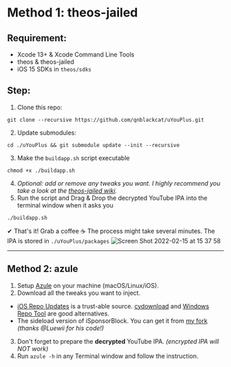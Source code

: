 # Method 1: theos-jailed
## Requirement:
- Xcode 13+ & Xcode Command Line Tools
- theos & theos-jailed
- iOS 15 SDKs in `theos/sdks`

## Step:
1. Clone this repo:
```
git clone --recursive https://github.com/qnblackcat/uYouPlus.git
```
2. Update submodules:
```
cd ./uYouPlus && git submodule update --init --recursive
```

3. Make the `buildapp.sh` script executable
```
chmod +x ./buildapp.sh
```
4. _Optional: add or remove any tweaks you want. I highly recommend you take a look at the [theos-jailed wiki](https://github.com/kabiroberai/theos-jailed/wiki/Usage)._
5. Run the script and Drag & Drop the decrypted YouTube IPA into the terminal window when it asks you
```
./buildapp.sh
```
✔︎ That's it! Grab a coffee ☕️ The process might take several minutes. The IPA is stored in `./uYouPlus/packages`
![Screen Shot 2022-02-15 at 15 37 58](https://user-images.githubusercontent.com/52943116/154024200-f9cf8726-5536-4d68-a649-96649bc99e40.png)

***

## Method 2: azule
1. Setup [Azule](https://github.com/Al4ise/Azule) on your machine (macOS/Linux/iOS).
2. Download all the tweaks you want to inject. 
- [iOS Repo Updates](https://www.ios-repo-updates.com/) is a trust-able source. [cydownload](https://github.com/borishonman/cydownload) and [Windows Repo Tool](https://github.com/SarahH12099/Windows-Repo-Tool) are good alternatives.
- The sideload version of iSponsorBlock. You can get it from [my fork](https://github.com/qnblackcat/iSponsorBlock) _(thanks @Luewii for his code!)_
3. Don't forget to prepare the **decrypted** YouTube IPA. _(encrypted IPA will NOT work)_
4. Run `azule -h` in any Terminal window and follow the instruction.